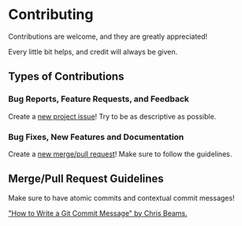 # Contributing

Contributions are welcome, and they are greatly appreciated!

Every little bit helps, and credit will always be given.

## Types of Contributions

### Bug Reports, Feature Requests, and Feedback

Create a [new project issue][issue-link]! Try to be as descriptive as possible.

### Bug Fixes, New Features and Documentation

Create a [new merge/pull request][merge-link]! Make sure to follow the guidelines.

## Merge/Pull Request Guidelines

Make sure to have atomic commits and contextual commit messages!

["How to Write a Git Commit Message" by Chris Beams.][chris-beams]

[issue-link]: https://github.com/NathanUrwin/cookiecutter-git-demo/issues/new
[merge-link]: https://github.com/NathanUrwin/cookiecutter-git-demo/compare
[chris-beams]: http://chris.beams.io/posts/git-commit/
